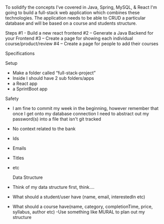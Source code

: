 To solidify the concepts I’ve covered in Java, Spring, MySQL, & React I'm going to build a
full-stack web application which combines these technologies. The application needs to be able
to CRUD a particular database and will be based on a course and students structure.

Steps
#1 - Build a new react frontend
#2 – Generate a Java Backend for your Frontend
#3 – Create a page for showing each individual course/product/review
#4 – Create a page for people to add their courses

Specifications

Setup

- Make a folder called “full-stack-project”
- Inside I should have 2 sub folders/apps
- a React app
- a SprintBoot app

Safety

- I am fine to commit my week in the beginning, however remember that once I get
  onto my database connection I need to abstract out my password(s) into a file that
  isn't git tracked
- No context related to the bank
- Ids
- Emails
- Titles
- etc

  Data Structure

- Think of my data structure first, think....
- What should a student/user have (name, email, interestedIn etc)
- What should a course have(name, category, completionTime, price, syllabus,
  author etc)
  -Use something like MURAL to plan out my structure
